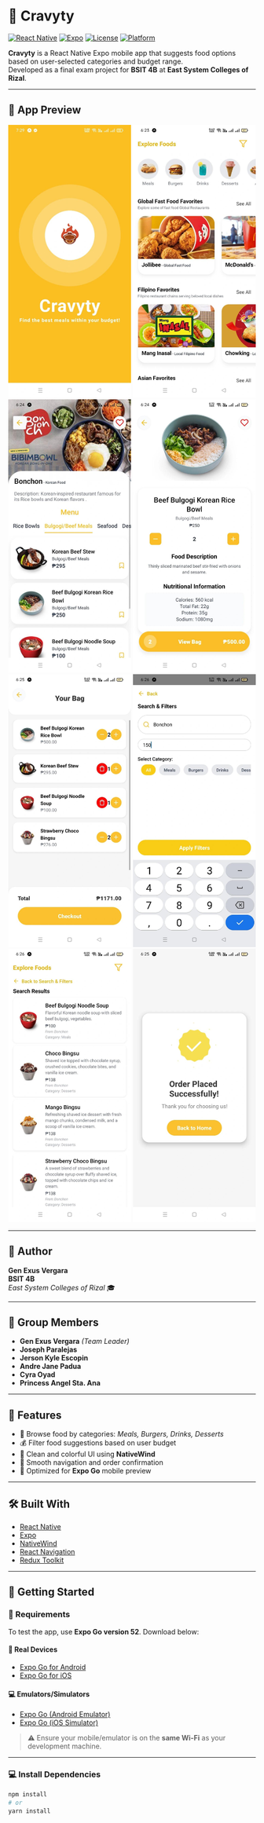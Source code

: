 # 🍔 Cravyty

[![React Native](https://img.shields.io/badge/React%20Native-2023-blue.svg?logo=react)](https://reactnative.dev/)
[![Expo](https://img.shields.io/badge/Expo%20Go-v52-black.svg?logo=expo)](https://expo.dev/)
[![License](https://img.shields.io/badge/license-MIT-brightgreen)](#)
[![Platform](https://img.shields.io/badge/platform-iOS%20%7C%20Android-lightgrey)](#)

**Cravyty** is a React Native Expo mobile app that suggests food options based on user-selected categories and budget range.  
Developed as a final exam project for **BSIT 4B** at **East System Colleges of Rizal**.

---

## 📸 App Preview

<div align="center">
  <img src="Cravyty-Preview/WelcomeScreen.png" alt="Welcome Screen" width="250" />
  <img src="Cravyty-Preview/HomeScreen.png" alt="Home Screen" width="250" />
  <img src="Cravyty-Preview/RestaurantScreen.png" alt="Restaurant Screen" width="250" />
  <img src="Cravyty-Preview/DetailScreen.png" alt="Detail Screen" width="250" />
  <img src="Cravyty-Preview/BagScreen.png" alt="Bag Screen" width="250" />
  <img src="Cravyty-Preview/FilterScreen.png" alt="Filter Screen" width="250" />
  <img src="Cravyty-Preview/FilterSearchResult.png" alt="Search Results" width="250" />
  <img src="Cravyty-Preview/OrderSuccess.png" alt="Order Success" width="250" />
</div>

---

## 👤 Author

**Gen Exus Vergara**  
**BSIT 4B**  
*East System Colleges of Rizal* 🎓

---

## 👥 Group Members

- **Gen Exus Vergara** *(Team Leader)*
- **Joseph Paralejas**
- **Jerson Kyle Escopin**
- **Andre Jane Padua**
- **Cyra Oyad**
- **Princess Angel Sta. Ana**

---

## 📱 Features

- 📂 Browse food by categories: *Meals, Burgers, Drinks, Desserts*
- 💰 Filter food suggestions based on user budget
- 🎨 Clean and colorful UI using **NativeWind**
- 🔄 Smooth navigation and order confirmation
- 📱 Optimized for **Expo Go** mobile preview

---

## 🛠️ Built With

- [React Native](https://reactnative.dev/)
- [Expo](https://expo.dev/)
- [NativeWind](https://www.nativewind.dev/)
- [React Navigation](https://reactnavigation.org/)
- [Redux Toolkit](https://redux-toolkit.js.org/)

---

## 🚀 Getting Started

### 📲 Requirements

To test the app, use **Expo Go version 52**. Download below:

#### 📱 Real Devices

- [Expo Go for Android](https://expo.dev/go?sdkVersion=52&platform=android&device=true)
- [Expo Go for iOS](https://expo.dev/go?sdkVersion=52&platform=ios&device=true)

#### 💻 Emulators/Simulators

- [Expo Go (Android Emulator)](https://expo.dev/go?sdkVersion=52&platform=android&device=false)
- [Expo Go (iOS Simulator)](https://expo.dev/go?sdkVersion=52&platform=ios&device=false)

> ⚠️ Ensure your mobile/emulator is on the **same Wi-Fi** as your development machine.

---

### 💻 Install Dependencies

```bash
npm install
# or
yarn install
